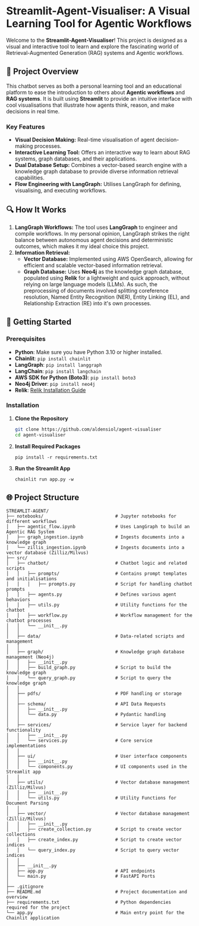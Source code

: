 # Streamlit-Agent-Visualiser: A Visual Learning Tool for Agentic Workflows

Welcome to the **Streamlit-Agent-Visualiser**! This project is designed as a visual and interactive tool to learn and explore the fascinating world of Retrieval-Augmented Generation (RAG) systems and Agentic workflows.

## 🌟 Project Overview

This chatbot serves as both a personal learning tool and an educational platform to ease the introduction to others about **Agentic workflows** and **RAG systems**. It is built using **Streamlit** to provide an intuitive interface with cool visualisations that illustrate how agents think, reason, and make decisions in real time.

### Key Features

- **Visual Decision Making:** Real-time visualisation of agent decision-making processes.
- **Interactive Learning Tool:** Offers an interactive way to learn about RAG systems, graph databases, and their applications.
- **Dual Database Setup:** Combines a vector-based search engine with a knowledge graph database to provide diverse information retrieval capabilities.
- **Flow Engineering with LangGraph:** Utilises LangGraph for defining, visualising, and executing workflows. 

## 🔍 How It Works

1. **LangGraph Workflows:** The tool uses **LangGraph** to engineer and compile workflows. In my personal opinion, LangGraph strikes the right balance between autonomous agent decisions and deterministic outcomes, which makes it my ideal choice this project.
2. **Information Retrieval:** 
   - **Vector Database:** Implemented using AWS OpenSearch, allowing for efficient and scalable vector-based information retrieval.
   - **Graph Database:** Uses **Neo4j** as the knowledge graph database, populated using **Relik** for a lightweight and quick approach, without relying on large language models (LLMs). As such, the preprocessing of documents involved splitting coreference resolution, Named Entity Recognition (NER), Entity Linking (EL), and Relationship Extraction (RE) into it's own processes.

## 🚀 Getting Started

### Prerequisites

- **Python**: Make sure you have Python 3.10 or higher installed.
- **Chainlit**: `pip install chainlit`
- **LangGraph**: `pip install langgraph`
- **LangChain**: `pip install langchain`
- **AWS SDK for Python (Boto3)**: `pip install boto3`
- **Neo4j Driver**: `pip install neo4j`
- **Relik**: [Relik Installation Guide](https://medium.com/neo4j/entity-linking-and-relationship-extraction-with-relik-in-llamaindex-ca18892c169f)

### Installation

1. **Clone the Repository**
    ```bash
    git clone https://github.com/aldensiol/agent-visualiser
    cd agent-visualiser

2. **Install Required Packages**
    ```
    pip install -r requirements.txt

3. **Run the Streamlit App**
    ```
    chainlit run app.py -w

## 🌐 Project Structure
    STREAMLIT-AGENT/
    ├── notebooks/                           # Jupyter notebooks for different workflows
    │   ├── agentic_flow.ipynb               # Uses LangGraph to build an Agentic RAG System
    │   ├── graph_ingestion.ipynb            # Ingests documents into a knowledge graph
    │   └── zillis_ingestion.ipynb           # Ingests documents into a vector database (Zilliz/Milvus)
    ├── src/                                 
    │   ├── chatbot/                         # Chatbot logic and related scripts
    │   │   ├── prompts/                     # Contains prompt templates and initialisations
    │   │   │   ├── prompts.py               # Script for handling chatbot prompts
    │   │   ├── agents.py                    # Defines various agent behaviors
    │   │   ├── utils.py                     # Utility functions for the chatbot
    │   │   ├── workflow.py                  # Workflow management for the chatbot processes
    │   │   └── __init__.py                 
    │   │
    │   ├── data/                            # Data-related scripts and management
    │   │
    │   ├── graph/                           # Knowledge graph database management (Neo4j)
    │   │   ├── __init__.py                  
    │   │   ├── build_graph.py               # Script to build the knowledge graph
    │   │   └── query_graph.py               # Script to query the knowledge graph
    │   │
    │   ├── pdfs/                            # PDF handling or storage
    │   │
    │   ├── schema/                          # API Data Requests
    │   │   ├── __init__.py                 
    │   │   └── data.py                      # Pydantic handling
    │   │
    │   ├── services/                        # Service layer for backend functionality
    │   │   ├── __init__.py                 
    │   │   └── services.py                  # Core service implementations
    │   │
    │   ├── ui/                              # User interface components
    │   │   ├── __init__.py                  
    │   │   └── components.py                # UI components used in the Streamlit app
    │   │
    │   ├── utils/                           # Vector database management (Zilliz/Milvus)
    │   │   ├── __init__.py                  
    │   │   └── utils.py                     # Utility Functions for Document Parsing
    │   │
    │   ├── vector/                          # Vector database management (Zilliz/Milvus)
    │   │   ├── __init__.py                  
    │   │   ├── create_collection.py         # Script to create vector collections
    │   │   ├── create_index.py              # Script to create vector indices
    │   │   └── query_index.py               # Script to query vector indices
    │   │
    │   ├── __init__.py
    │   ├── app.py                           # API endpoints
    │   └── main.py                          # FastAPI Ports
    │
    ├── .gitignore                           
    ├── README.md                            # Project documentation and overview
    ├── requirements.txt                     # Python dependencies required for the project
    └── app.py                               # Main entry point for the Chainlit application
